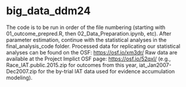# big_data_ddm24
The code is to be run in order of the file numbering (starting with 01_outcome_prepred.R, then 02_Data_Preparation.ipynb, etc).
After parameter estimation, continue with the statistical analyses in the final_analysis_code folder. Processed data for replicating our statistical analyses can be found on the OSF: https://osf.io/xm3dr/
Raw data are available at the Project Implict OSF page: https://osf.io/52qxl/ (e.g.,  Race_IAT.public.2015.zip for outcomes from this year,  iat_Jan2007-Dec2007.zip for the by-trial IAT data used for evidence accumulation modeling).
